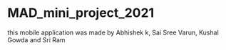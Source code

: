 # MAD_mini_project_2021
 this mobile application was made by Abhishek k, Sai Sree Varun, Kushal Gowda and Sri Ram
